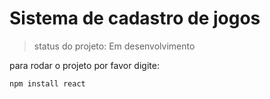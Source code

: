 <h1> Sistema de cadastro de jogos </h1>

> status do projeto: Em desenvolvimento 

para rodar o projeto por favor digite:

`` npm install react ``
